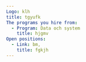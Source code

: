 ```yaml
---
Logo: klh
title: tgyufk
The programs you hire from:
  - Program: Data och system
    title: hjgmv
Open positions:
  - Link: bm,
    title: fgkjh
---
```

